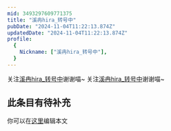 ```yaml
---
mid: 3493297609771375
title: "溪冉hira_转号中"
pubDate: "2024-11-04T11:22:13.874Z"
updatedDate: "2024-11-04T11:22:13.874Z"
profile:
  {
    Nickname: ["溪冉hira_转号中"],
  }
---
```


关注[溪冉hira_转号中](https://space.bilibili.com/3493297609771375)谢谢喵~ 关注[溪冉hira_转号中](https://space.bilibili.com/3493297609771375)谢谢喵~

## 此条目有待补充
你可以在[这里](https://github.com/Yuhanawa/VTuber.ICU-Content/edit/master/v/溪冉hira_转号中/index.md)编辑本文
